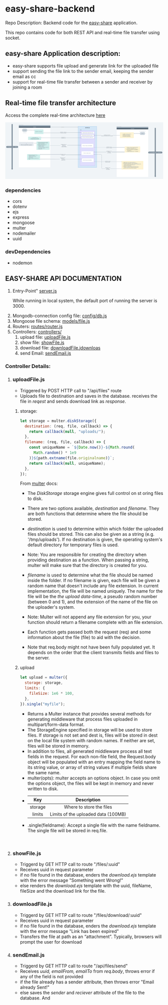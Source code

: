 # **easy-share-backend**

Repo Description: Backend code for the [easy-share](https://easy-share-atul.netlify.app/) application.

This repo contains code for both REST API and real-time file transfer using socket.

## easy-share Application description:

- easy-share supports file upload and generate link for the uploaded file
- support sending the file link to the sender email, keeping the sender email as cc
- support for real-time file transfer between a sender and receiver by joining a room

## Real-time file transfer architecture

Access the complete real-time architecture [here](https://whimsical.com/real-time-socket-programming-Dszu9ERMtBxDgeHHSXZDep@7YNFXnKbYiznLRKwUGezT)

<img src="public\img\easy-share realtime backend architecture.png" alt="easy-share real-time backend architecture">

<br>

### dependencies

- cors
- dotenv
- ejs
- express
- mongoose
- multer
- nodemailer
- uuid

### devDependencies

- nodemon

## **EASY-SHARE API DOCUMENTATION**

1. Entry-Point" [server.js](server.js)
   <p>
   While running in local system, the default port of running the server is 3000. 
   </p>
2. Mongodb-connection config file: [config/db.js](/config/db.js)
3. Mongoose file schema: [models/file.js](/models/file.js)
4. Routers: [routes/router.js](/routes/router.js)
5. Controllers: [controllers/](controllers/)
   1. upload file: [uploadFile.js](#uploadFile)
   2. show file: [showFile.js](#showFile)
   3. download file: [downloadFile.jdownloas](#downloadFile)
   4. send Email: [sendEmail.js](#sendEmail)

### Controller Details:

1. **<h3 id="uploadFile">uploadFile.js</h3>**

   - Triggered by POST HTTP call to "/api/files" route
   - Uploads file to destination and saves in the database. receives the file in _reqest_ and sends download link as _response_.

   1. storage:

      ```js
      let storage = multer.diskStorage({
        destination: (req, file, callback) => {
          return callback(null, "uploads/");
        },
        filename: (req, file, callback) => {
          const uniqueName = `${Date.now()}-${Math.round(
            Math.random() * 1e9
          )}${path.extname(file.originalname)}`;
          return callback(null, uniqueName);
        },
      });
      ```

      From [multer](https://www.npmjs.com/package/multer) docs:

      - The _DiskStorage_ storage engine gives full control on st oring files to disk.
      - There are two options available, _destination_ and _filename_. They are both functions that determine where the file should be stored.
      - _destination_ is used to determine within which folder the uploaded files should be stored. This can also be given as a string (e.g. '/tmp/uploads'). If no destination is given, the operating system's default directory for temporary files is used.

      - Note: You are responsible for creating the directory when providing destination as a function. When passing a string, multer will make sure that the directory is created for you.

      - _filename_ is used to determine what the file should be named inside the folder. If no filename is given, each file will be given a random name that doesn't include any file extension. In current implementation, the file will be named uniquely. The name for the file will be the _the upload data-time_, a pseudo random number (between 0 and 1), and the extension of the name of the file on the uploader's system.

      - Note: Multer will not append any file extension for you, your function should return a filename complete with an file extension.

      - Each function gets passed both the request (req) and some information about the file (file) to aid with the decision.

      - Note that req.body might not have been fully populated yet. It depends on the order that the client transmits fields and files to the server.

   2. upload

      ```js
      let upload = multer({
        storage: storage,
        limits: {
          fileSize: 1e6 * 100,
        },
      }).single("myfile");
      ```

      - Returns a Multer instance that provides several methods for generating middleware that process files uploaded in multipart/form-data format.
      - The StorageEngine specified in storage will be used to store files. If storage is not set and dest is, files will be stored in dest on the local file system with random names. If neither are set, files will be stored in memory.
      - In addition to files, all generated middleware process all text fields in the request. For each non-file field, the Request.body object will be populated with an entry mapping the field name to its string value, or array of string values if multiple fields share the same name.
      - multer(opts): multer accepts an options object. In case you omit the options object, the files will be kept in memory and never written to disk.
      - |   Key   |             Description             |
        | :-----: | :---------------------------------: |
        | storage |      Where to store the files       |
        | limits  | Limits of the uploaded data (100MB) |
      - .single(fieldname): Accept a single file with the name fieldname. The single file will be stored in req.file.

<br>

2. **<h3 id="showFile">showFile.js</h3>**

   - Triggerd by GET HTTP call to route "/files/:uuid"
   - Receives uuid in request parameter
   - if no file found in the database, enders the _download.ejs_ template with the error message "Something went Wrong!"
   - else renders the _download.ejs_ template with the uuid, fileName, fileSize and the download link for the file.

3. **<h3 id="downloadFile">downloadFile.js</h3>**

   - Triggerd by GET HTTP call to route "/files/download/:uuid"
   - Receives uuid in request parameter
   - if no file found in the database, enders the _download.ejs_ template with the error message "Link has been expired"
   - Transfers the file at path as an “attachment”. Typically, browsers will prompt the user for download

4. **<h3 id="sendEmail">sendEmail.js</h3>**
   - Triggerd by GET HTTP call to route "/api/files/send"
   - Receives _uuid, emailFrom, emailTo_ from _req.body_, throws error if any of the field is not provided
   - if the file already has a sender attribute, then throws error "Email already Sent!"
   - else saves the _sender_ and _reciever_ attribute of the file to the database. And
